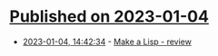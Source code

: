 # [Published on 2023-01-04](index.md)

* [2023-01-04, 14:42:34](https://lobste.rs/s/snrdc7/make_lisp_review) - [Make a Lisp - review](https://stereobooster.com/posts/make-a-lisp-review/)
